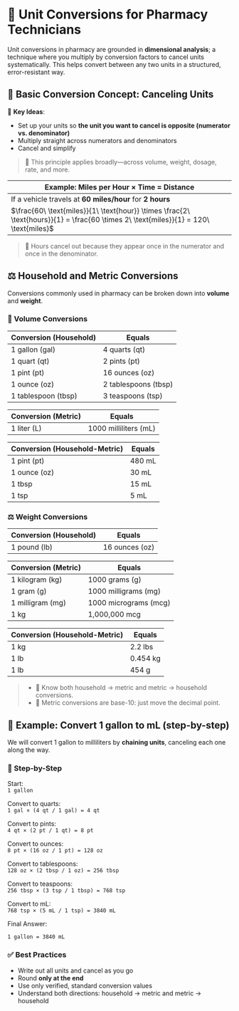 # 📐 Unit Conversions for Pharmacy Technicians

Unit conversions in pharmacy are grounded in **dimensional analysis**; a technique where you multiply by conversion factors to cancel units systematically. This helps convert between any two units in a structured, error-resistant way.

## 🔄 Basic Conversion Concept: Canceling Units

🔑 **Key Ideas**:

- Set up your units so **the unit you want to cancel is opposite (numerator vs. denominator)**
- Multiply straight across numerators and denominators
- Cancel and simplify

> 📌 This principle applies broadly—across volume, weight, dosage, rate, and more.

| Example: Miles per Hour × Time = Distance |
|---------|
| If a vehicle travels at **60 miles/hour** for **2 hours** |
| $\frac{60\ \text{miles}}{1\ \text{hour}} \times \frac{2\ \text{hours}}{1} = \frac{60 \times 2\ \text{miles}}{1} = 120\ \text{miles}$ |

> 📌 Hours cancel out because they appear once in the numerator and once in the denominator.

## ⚖️ Household and Metric Conversions

Conversions commonly used in pharmacy can be broken down into **volume** and **weight**.

### 🧪 Volume Conversions

| Conversion (Household) | Equals |
|------------------------|--------|
| 1 gallon (gal)     | 4 quarts (qt) |
| 1 quart (qt)       | 2 pints (pt) |
| 1 pint (pt)        | 16 ounces (oz) |
| 1 ounce (oz)       | 2 tablespoons (tbsp) |
| 1 tablespoon (tbsp)| 3 teaspoons (tsp) |

| Conversion (Metric) | Equals |
|---------------------|--------|
| 1 liter (L)         | 1000 milliliters (mL) |

| Conversion (Household-Metric) | Equals |
|-------------------------------|--------|
| 1 pint (pt)                   | 480 mL |
| 1 ounce (oz)                  | 30 mL |
| 1 tbsp                        | 15 mL |
| 1 tsp                         | 5 mL |

### ⚖️ Weight Conversions

| Conversion (Household) | Equals |
|------------------------|--------|
| 1 pound (lb)           | 16 ounces (oz) |

| Conversion (Metric) | Equals |
|---------------------|--------|
| 1 kilogram (kg)     | 1000 grams (g) |
| 1 gram (g)          | 1000 milligrams (mg) |
| 1 milligram (mg)    | 1000 micrograms (mcg) |
| 1 kg                | 1,000,000 mcg |

| Conversion (Household-Metric) | Equals |
|-------------------------------|--------|
| 1 kg                          | 2.2 lbs |
| 1 lb                          | 0.454 kg |
| 1 lb                          | 454 g |

> - 📌 Know both household → metric and metric → household conversions.
> - 📌 Metric conversions are base-10: just move the decimal point.

## 🧪 Example: Convert 1 gallon to mL (step-by-step)

We will convert 1 gallon to milliliters by **chaining units**, canceling each one along the way.

### 🔗 Step-by-Step

Start:  
`1 gallon`

Convert to quarts:  
`1 gal × (4 qt / 1 gal) = 4 qt`

Convert to pints:  
`4 qt × (2 pt / 1 qt) = 8 pt`

Convert to ounces:  
`8 pt × (16 oz / 1 pt) = 128 oz`

Convert to tablespoons:  
`128 oz × (2 tbsp / 1 oz) = 256 tbsp`

Convert to teaspoons:  
`256 tbsp × (3 tsp / 1 tbsp) = 768 tsp`

Convert to mL:  
`768 tsp × (5 mL / 1 tsp) = 3840 mL`

Final Answer:

`1 gallon = 3840 mL`

### ✅ Best Practices

- Write out all units and cancel as you go
- Round **only at the end**
- Use only verified, standard conversion values
- Understand both directions: household → metric and metric → household

